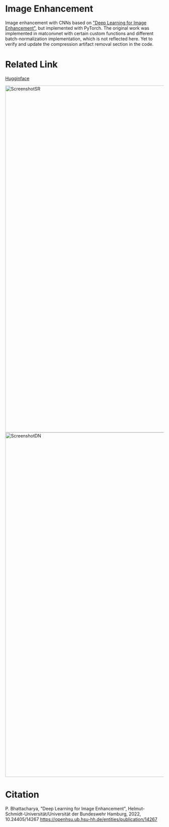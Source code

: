 # Image Enhancement

Image enhancement with CNNs based on ["Deep Learning for Image Enhancement"](https://openhsu.ub.hsu-hh.de/handle/10.24405/14267), but implemented with PyTorch. The original work was implemented in matconvnet with certain custom functions and different batch-normalization implementation, which is not reflected here. Yet to verify and update the compression artifact removal section in the code.

# Related Link

[Hugginface](https://huggingface.co/spaces/Gogol1987/EnhanceImage)

<img width="1103" alt="ScreenshotSR" src="https://github.com/user-attachments/assets/7aee31ef-664f-4205-839d-1f1e1f191f49" />

<img width="1095" alt="ScreenshotDN" src="https://github.com/user-attachments/assets/602b9329-6946-408a-bfd6-1b51da8b25b3" />

# Citation

P. Bhattacharya, "Deep Learning for Image Enhancement", Helmut-Schmidt-Universität/Universität der Bundeswehr Hamburg, 2022, 10.24405/14267
https://openhsu.ub.hsu-hh.de/entities/publication/14267
